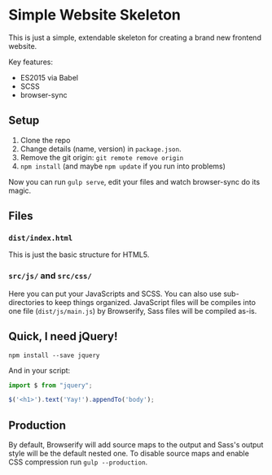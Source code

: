 Simple Website Skeleton
=======================

This is just a simple, extendable skeleton for creating a brand new frontend website.

Key features:
- ES2015 via Babel
- SCSS
- browser-sync


Setup
-----
1. Clone the repo
2. Change details (name, version) in `package.json`.
3. Remove the git origin: `git remote remove origin`
4. `npm install` (and maybe `npm update` if you run into problems)

Now you can run `gulp serve`, edit your files and watch browser-sync do its magic.


Files
-----
### `dist/index.html`
This is just the basic structure for HTML5.

### `src/js/` and `src/css/`
Here you can put your JavaScripts and SCSS. You can also use sub-directories to keep things organized. JavaScript files will be compiles into one file (`dist/js/main.js`) by Browserify, Sass files will be compiled as-is.


Quick, I need jQuery!
---------------------
```shell
npm install --save jquery
```

And in your script:

```javascript
import $ from "jquery";

$('<h1>').text('Yay!').appendTo('body');
```

Production
----------
By default, Browserify will add source maps to the output and Sass's output style will be the default nested one. To disable source maps and enable CSS compression run `gulp --production`.
